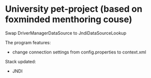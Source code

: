 # University pet-project (based on foxminded menthoring couse)

Swap DriverManagerDataSource to JndiDataSourceLookup

The program features:
- change connection settings from config.properties to context.xml

Stack updated:
- JNDI
